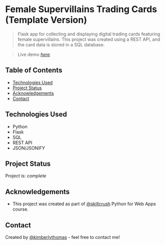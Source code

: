 # Female Supervillains Trading Cards (Template Version)
> Flask app for collecting and displaying digital trading cards featuring female supervillains. This project was created using a REST API, and the card data is stored in a SQL database.

<!--
I have another version of this project created using a Jinja templating [here](https://github.com/kimberlythomas/Female-Supervillains-Trading-Cards---Template-Version).
-->

> Live demo [_here_](https://female-supervillains-trading-cards.kimberlythomas.repl.co/). <!-- If you have the project hosted somewhere, include the link here. -->

## Table of Contents
* [Technologies Used](#technologies-used)
* [Project Status](#project-status)
* [Acknowledgements](#acknowledgements)
* [Contact](#contact)
<!-- * [License](#license) -->


## Technologies Used
- Python
- Flask
- SQL
- REST API
- JSON/JSONIFY


## Project Status
Project is: _complete_


## Acknowledgements
- This project was created as part of [@skillcrush](https://www.skillcrush.com) Python for Web Apps course.


## Contact
Created by [@kimberlythomas](https://github.com/kimberlythomas) - feel free to contact me!


<!-- Optional -->
<!-- ## License -->
<!-- This project is open source and available under the [... License](). -->
